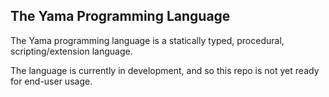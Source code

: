 ## The Yama Programming Language

The Yama programming language is a statically typed, procedural, scripting/extension language.

The language is currently in development, and so this repo is not yet ready for end-user usage.